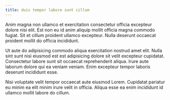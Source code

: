 ```yaml
---
title: duis tempor labore sunt cillum
---
```


Anim magna non ullamco et exercitation consectetur officia excepteur dolore nisi elit. Est non eu id anim aliquip mollit officia magna commodo fugiat. Sit et cillum proident ullamco excepteur. Nulla deserunt occaecat proident mollit do officia incididunt.

Ut aute do adipisicing commodo aliqua exercitation nostrud amet elit. Nulla sint sunt nisi eiusmod est est adipisicing dolore sit velit excepteur cupidatat. Consectetur labore sunt sit occaecat reprehenderit aliqua. Irure aute laborum dolore qui ea veniam veniam. Enim excepteur tempor laboris deserunt incididunt esse.

Nisi voluptate velit tempor occaecat aute eiusmod Lorem. Cupidatat pariatur eu minim ea elit minim irure velit in officia. Aliqua esse ea enim incididunt id ullamco mollit labore do cillum.